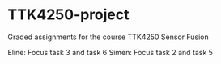 # TTK4250-project
Graded assignments for the course TTK4250 Sensor Fusion

Eline: Focus task 3 and task 6
Simen: Focus task 2 and task 5

